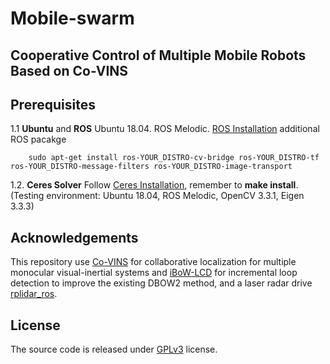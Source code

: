 # Mobile-swarm
## Cooperative Control of Multiple Mobile Robots Based on Co-VINS




## Prerequisites 
1.1 **Ubuntu** and **ROS**
Ubuntu  18.04.
ROS Melodic. [ROS Installation](http://wiki.ros.org/ROS/Installation)
additional ROS pacakge

```
    sudo apt-get install ros-YOUR_DISTRO-cv-bridge ros-YOUR_DISTRO-tf ros-YOUR_DISTRO-message-filters ros-YOUR_DISTRO-image-transport
```

1.2. **Ceres Solver**
Follow [Ceres Installation](http://ceres-solver.org/installation.html), remember to **make install**.
(Testing environment: Ubuntu 18.04, ROS Melodic, OpenCV 3.3.1, Eigen 3.3.3) 

## Acknowledgements
This repository use [Co-VINS](https://github.com/qintonguav/Co-VINS) for collaborative localization for multiple monocular visual-inertial systems and [iBoW-LCD](https://github.com/emiliofidalgo/ibow-lcd) for incremental loop detection to improve the existing DBOW2 method, and a laser radar drive [rplidar_ros](https://github.com/robopeak/rplidar_ros).

## License
The source code is released under [GPLv3](http://www.gnu.org/licenses/) license.